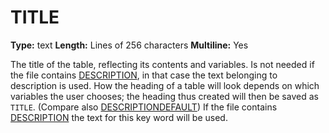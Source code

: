 # TITLE
**Type:** text
**Length:** Lines of 256 characters
**Multiline:** Yes

The title of the table, reflecting its contents and variables. Is not needed if the
file contains [DESCRIPTION](DESCRIPTION.md), in that case the text belonging to description is
used. How the heading of a table will look depends on which variables the
user chooses; the heading thus created will then be saved as `TITLE`.
(Compare also [DESCRIPTIONDEFAULT](DESCRIPTIONDEFAULT.md))
If the file contains [DESCRIPTION](DESCRIPTION.md) the text for this key word will be used.
